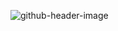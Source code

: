 ![github-header-image](https://github.com/rezzstra/rezzstra/assets/142921009/6ba7d4d7-a0d5-4561-ae64-91e577514981)

<!---
rezzstra/rezzstra is a ✨ special ✨ repository because its `README.md` (this file) appears on your GitHub profile.
You can click the Preview link to take a look at your changes.
--->
